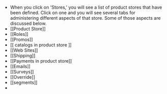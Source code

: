 - When you click on 'Stores,' you will see a list of product stores that have been defined.
  Click on one and you will see several tabs for administering different aspects of that store. Some of those aspects are discussed below.
- [[Product Store]]
- [[Roles]]
- [[Promos]]
- [[ catalogs in product store ]]
- [[Web Sites]]
- [[Shipping]]
- [[Payments in product store]]
- [[Emails]]
- [[Surveys]]
- [[Override]]
- [[segments]]
-